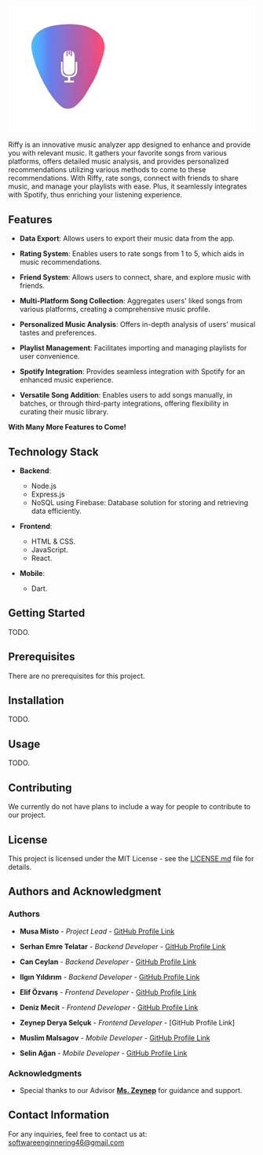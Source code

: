 ![Riffy Logo Horizontal Orientation](https://github.com/SerhanTelatar/CS308-Project/blob/85c5a8426b91379ae742844caf477721e95d5081/wikiAssets/Riffy%20Horizontal%20Logo.png)

Riffy is an innovative music analyzer app designed to enhance and provide you with relevant music. It gathers your favorite songs from various platforms, offers detailed music analysis, and provides personalized recommendations utilizing various methods to come to these recommendations. With Riffy, rate songs, connect with friends to share music, and manage your playlists with ease. Plus, it seamlessly integrates with Spotify, thus enriching your listening experience.

## Features

- **Data Export**: Allows users to export their music data from the app.

- **Rating System**: Enables users to rate songs from 1 to 5, which aids in music recommendations.

- **Friend System**: Allows users to connect, share, and explore music with friends.

- **Multi-Platform Song Collection**: Aggregates users' liked songs from various platforms, creating a comprehensive music profile.

- **Personalized Music Analysis**: Offers in-depth analysis of users' musical tastes and preferences.

- **Playlist Management**: Facilitates importing and managing playlists for user convenience.
  
- **Spotify Integration**: Provides seamless integration with Spotify for an enhanced music experience.

- **Versatile Song Addition**: Enables users to add songs manually, in batches, or through third-party integrations, offering flexibility in curating their music library.

**With Many More Features to Come!**


## Technology Stack

- **Backend**:
  - Node.js
  - Express.js
  - NoSQL using Firebase: Database solution for storing and retrieving data efficiently.

- **Frontend**:
  - HTML & CSS.  
  - JavaScript.
  - React.

- **Mobile**:
  - Dart.


## Getting Started

TODO.

## Prerequisites

There are no prerequisites for this project.

## Installation

TODO.

## Usage

TODO.

## Contributing

We currently do not have plans to include a way for people to contribute to our project.

## License

This project is licensed under the MIT License - see the [LICENSE.md](https://github.com/SerhanTelatar/CS308-Project/blob/9f7eaf012d7ef28485017198bcff2cca03a0164e/LICENSE.md) file for details.

## Authors and Acknowledgment

### Authors

- **Musa Misto** - *Project Lead* - [GitHub Profile Link](https://github.com/MusaMistoSU)
  
- **Serhan Emre Telatar** - *Backend Developer* - [GitHub Profile Link](https://github.com/SerhanTelatar)
- **Can Ceylan** - *Backend Developer* - [GitHub Profile Link](https://github.com/CanCeylan2001)
- **Ilgın Yıldırım** - *Backend Developer* - [GitHub Profile Link](https://github.com/ilginyy)
  
- **Elif Özvarış** - *Frontend Developer* - [GitHub Profile Link](https://github.com/elifozv)
- **Deniz Mecit** - *Frontend Developer* - [GitHub Profile Link](https://github.com/denizmecit)
- **Zeynep Derya Selçuk** - *Frontend Developer* - [GitHub Profile Link]
  
- **Muslim Malsagov** - *Mobile Developer* - [GitHub Profile Link](https://github.com/Calvin-ctrl)
- **Selin Ağan** - *Mobile Developer* - [GitHub Profile Link](https://github.com/selinbsa)

### Acknowledgments

- Special thanks to our Advisor [**Ms. Zeynep**](https://github.com/isikz) for guidance and support.


## Contact Information

For any inquiries, feel free to contact us at: softwareenginnering46@gmail.com
